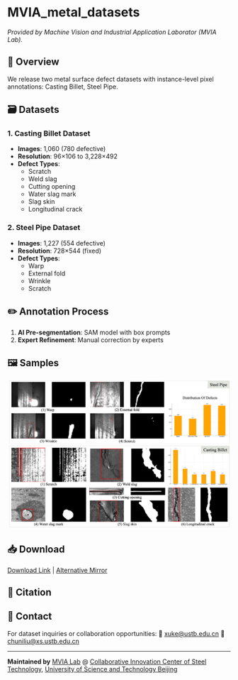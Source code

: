 # MVIA_metal_datasets
*Provided by Machine Vision and Industrial Application Laborator (MVIA Lab).*

## 📌 Overview
We release two metal surface defect datasets with instance-level pixel annotations: Casting Billet, Steel Pipe.

## 🗃️ Datasets
### 1. Casting Billet Dataset
- **Images**: 1,060 (780 defective)
- **Resolution**: 96×106 to 3,228×492
- **Defect Types**:
  - Scratch
  - Weld slag 
  - Cutting opening
  - Water slag mark
  - Slag skin
  - Longitudinal crack

### 2. Steel Pipe Dataset
- **Images**: 1,227 (554 defective) 
- **Resolution**: 728×544 (fixed)
- **Defect Types**:
  - Warp
  - External fold
  - Wrinkle 
  - Scratch

## ✏️ Annotation Process
1. **AI Pre-segmentation**: SAM model with box prompts
2. **Expert Refinement**: Manual correction by experts

## 🖼️ Samples
![Dataset Samples](samples/datasets.png)

## 📥 Download
[Download Link](#) | [Alternative Mirror](#)

## 📜 Citation

## 📧 Contact
For dataset inquiries or collaboration opportunities:  📧 [xuke@ustb.edu.cn](mailto:xuke@ustb.edu.cn) 📧 [chuniliu@xs.ustb.edu.cn](mailto:chuniliu@xs.ustb.edu.cn)

---

**Maintained by** [MVIA Lab](https://cicst.ustb.edu.cn/rcpy/yjsds/bssds1/2d415f8ca1f54cc6abafe9b7c10ba665.htm) @ [Collaborative Innovation Center of Steel Technology](https://cicst.ustb.edu.cn/), [University of Science and Technology Beijing](https://www.ustb.edu.cn)
